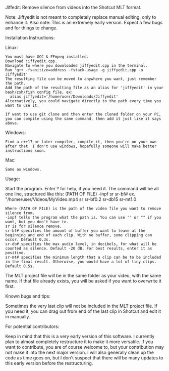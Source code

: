 Jiffedit: Remove silence from videos into the Shotcut MLT format.

Note: Jiffyedit is not meant to completely replace manual editing, only to enhance it.
Also note: This is an extremely early version. Expect a few bugs and for things to change.

Installation Instructions:

  Linux:
  
    You must have GCC & FFmpeg installed.
    Download jiffyedit.cpp.
    Navigate to where you downloaded jiffyedit.cpp in the terminal.
    Run 'g++ -fsanitize=address -fstack-usage -g jiffyedit.cpp -o Jiffyedit'
    The resulting file can be moved to anywhere you want, just remember the path.
    Add the path of the resulting file as an alias for 'jiffyedit' in your bash/zsh/fish config file, ex:
      alias jiffyedit='/home/user/Downloads/Jiffyedit'
    Alternatively, you could navigate directly to the path every time you want to use it.
    
    If want to use git clone and then enter the cloned folder on your PC, you can compile using the same command, then add it just like it says above.
  
  Windows:
  
    Find a c++17 or later compiler, compile it, then you're on your own after that. I don't use windows, hopefully someone will make better instructions soon.
    
  Mac:
  
    Same as windows.
    

Usage:

  Start the program.
  Enter ? for help, if you need it.
  The command will be all one line, structured like this:
    (PATH OF FILE) -inpf sr sr-bf#
    ex. "/home/user/Videos/MyVideo.mp4 sr sr-bf0.2 sr-db15 sr-mt1.0
    
    Where (PATH OF FILE) is the path of the video file you want to remove silence from.
    -inpf tells the program what the path is. You can use '' or "" if you want, but you don't have to.
    sr is for silence remove.
    sr-bf# specifies the amount of buffer you want to leave at the beginning and end of each clip. With no buffer, some clipping can occor. Default 0.3s.
    sr-db# specifies the max audio level, in decibels, for what will be counted as silence. Default -20 dB. For best results, enter it as positive.
    sr-mt# specifies the minimum length that a clip can be to be included in the final result. Otherwise, you would have a lot of tiny clips. Default 0.5s.
  
  The MLT project file will be in the same folder as your video, with the same name. If that file already exists, you will be asked if you want to overwrite it first.
  

Known bugs and tips:

  Sometimes the very last clip will not be included in the MLT project file. If you need it, you can drag out from end of the last clip in Shotcut and edit it in manually.


For potential contributors:

  Keep in mind that this is a very early version of this software. I currently plan to almost completely restructure it to make it more versatile. If you want to contribute, you are of course welcome to, but your contribution may not make it into the next major version.
  I will also generally clean up the code as time goes on, but I don't suspect that there will be many updates to this early version before the restructuring.
